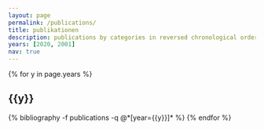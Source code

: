 ```yaml
---
layout: page
permalink: /publications/
title: publikationen
description: publications by categories in reversed chronological order. generated by jekyll-scholar.
years: [2020, 2001]
nav: true
---
```


<div class="publications">

{% for y in page.years %}
  <h2 class="year">{{y}}</h2>
  {% bibliography -f publications -q @*[year={{y}}]* %}
{% endfor %}

</div>
